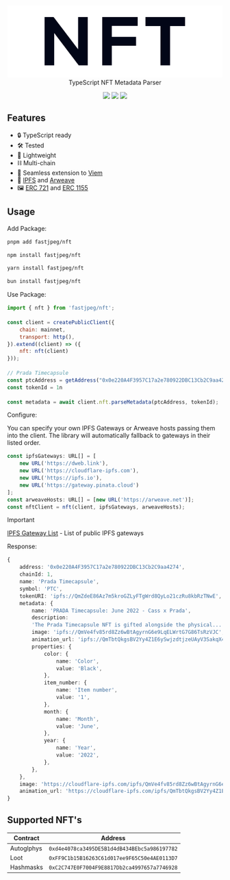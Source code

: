 <p align="center">
    <picture>
        <source media="(prefers-color-scheme: dark)" srcset="./.github/img/nft-light.svg">
        <img alt="fastjpeg/nft" src="./.github/img/nft-dark.svg">
    </picture>
    <br>
    TypeScript NFT Metadata Parser
</p>
<p align="center">
    <img src="https://img.shields.io/badge/Language-TypeScript-blue.svg"/>
    <img src="https://img.shields.io/github/stars/fastjpeg/nft.svg"/>
    <img src="https://img.shields.io/github/license/fastjpeg/nft.svg"/>
</p>

## Features

- 🔒 TypeScript ready
- 🛠️ Tested
- 🪽 Lightweight
- ⛓️ Multi-chain
- 🔌 Seamless extension to [Viem](https://viem.sh)
- 💾 [IPFS](https://www.ipfs.com) and [Arweave](https://www.arweave.org)
- 🖼️ [ERC 721](https://ethereum.org/developers/docs/standards/tokens/erc-721) and [ERC 1155](https://ethereum.org/developers/docs/standards/tokens/erc-1155)

## Usage

Add Package:

```sh
pnpm add fastjpeg/nft
```

```sh
npm install fastjpeg/nft
```

```sh
yarn install fastjpeg/nft
```

```sh
bun install fastjpeg/nft
```

Use Package:

```javascript
import { nft } from 'fastjpeg/nft';

const client = createPublicClient({
    chain: mainnet,
    transport: http(),
}).extend((client) => ({
    nft: nft(client)
}));

// Prada Timecapsule
const ptcAddress = getAddress("0x0e220A4F3957C17a2e780922DBC13Cb2C9aa4274")
const tokenId = 1n

const metadata = await client.nft.parseMetadata(ptcAddress, tokenId);
```

Configure:

You can specify your own IPFS Gateways or Arweave hosts passing them into the client. The library will automatically fallback to gateways in their listed order.

```typescript
const ipfsGateways: URL[] = [
    new URL('https://dweb.link'),
    new URL('https://cloudflare-ipfs.com'),
    new URL('https://ipfs.io'),
    new URL('https://gateway.pinata.cloud')
];
const arweaveHosts: URL[] = [new URL('https://arweave.net')];
const nftClient = nft(client, ipfsGateways, arweaveHosts);
```

> [!IMPORTANT]
> [IPFS Gateway List](https://ipfs.github.io/public-gateway-checker/) - List of public IPFS gateways

Response:

```typescript
{
    address: '0x0e220A4F3957C17a2e780922DBC13Cb2C9aa4274',
    chainId: 1,
    name: 'Prada Timecapsule',
    symbol: 'PTC',
    tokenURI: 'ipfs://QmZdeE86Az7m5kroGZLyFTgWrd8QyLo21czRu8kbRzTNwE',
    metadata: {
        name: 'PRADA Timecapsule: June 2022 - Cass x Prada',
        description:
        'The Prada Timecapsule NFT is gifted alongside the physical...',
        image: 'ipfs://QmVe4fv85rd8Zz6wBtAgyrnG6e9LqELWrtG7G86TsRzVJC',
        animation_url: 'ipfs://QmTbtQkgsBV2Yy4Z1E6ySwjzdtjzeUAyV3SakqX4GBqU9S',
        properties: {
            color: {
                name: 'Color',
                value: 'Black',
            },
            item_number: {
                name: 'Item number',
                value: '1',
            },
            month: {
                name: 'Month',
                value: 'June',
            },
            year: {
                name: 'Year',
                value: '2022',
            },
        },
    },
    image: 'https://cloudflare-ipfs.com/ipfs/QmVe4fv85rd8Zz6wBtAgyrnG6e9LqELWrtG7G86TsRzVJC',
    animation_url: 'https://cloudflare-ipfs.com/ipfs/QmTbtQkgsBV2Yy4Z1E6ySwjzdtjzeUAyV3SakqX4GBqU9S',
}
```

## Supported NFT's

| Contract | Address |
| -------- | ------- |
| Autoglphys | `0xd4e4078ca3495DE5B1d4dB434BEbc5a986197782` |
| Loot | `0xFF9C1b15B16263C61d017ee9F65C50e4AE0113D7` |
| Hashmasks | `0xC2C747E0F7004F9E8817Db2ca4997657a7746928` |